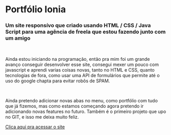 # Portfólio Ionia
<h3> Um site responsívo que criado usando HTML / CSS / Java Script para uma agência de freela que estou fazendo junto com um amigo </h3>
<br>
<p> Ainda estou iniciando na programação, então pra mim foi um grande avanço conseguir desenvolver esse site, consegui mexer um pouco com javascript e aprendi varias coisas novas, tanto no HTML e CSS, quanto tecnologias de fora, como usar uma API de formulários que permite até o uso do google chapta para evitar robôs de SPAM.</p>
<br>
<p> Ainda pretendo adicionar novas abas no menu, como portfólio com tudo que já fizemos, mas como estamos começando agora pretendo ir adicionando novas features no futuro. Também é o primeiro projeto que upo no GIT, e isso me deixa muito feliz. </p>


<a href="https://gustavorice.github.io/site-portfolio-ionia">Clica aqui pra acessar o site</a>
